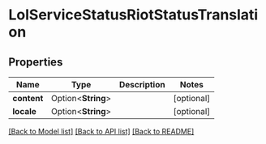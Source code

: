 # LolServiceStatusRiotStatusTranslation

## Properties

Name | Type | Description | Notes
------------ | ------------- | ------------- | -------------
**content** | Option<**String**> |  | [optional]
**locale** | Option<**String**> |  | [optional]

[[Back to Model list]](../README.md#documentation-for-models) [[Back to API list]](../README.md#documentation-for-api-endpoints) [[Back to README]](../README.md)


